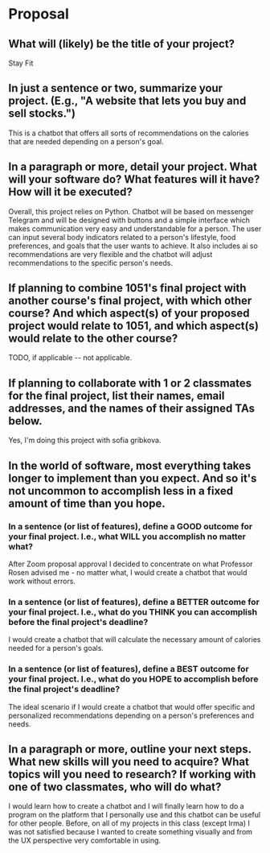 # Proposal

## What will (likely) be the title of your project?

Stay Fit

## In just a sentence or two, summarize your project. (E.g., "A website that lets you buy and sell stocks.")

This is a chatbot that offers all sorts of recommendations on the calories that are needed depending on a person's goal.

## In a paragraph or more, detail your project. What will your software do? What features will it have? How will it be executed?

Overall, this project relies on Python. Chatbot will be based on messenger Telegram and will be designed with buttons and a simple interface which makes communication very easy and understandable for a person. The user can input several body indicators related to a person's lifestyle, food preferences, and goals that the user wants to achieve. It also includes ai so recommendations are very flexible and the chatbot will adjust recommendations to the specific person's needs.

## If planning to combine 1051's final project with another course's final project, with which other course? And which aspect(s) of your proposed project would relate to 1051, and which aspect(s) would relate to the other course?

TODO, if applicable -- not applicable. 

## If planning to collaborate with 1 or 2 classmates for the final project, list their names, email addresses, and the names of their assigned TAs below.

Yes, I'm doing this project with sofia gribkova.


## In the world of software, most everything takes longer to implement than you expect. And so it's not uncommon to accomplish less in a fixed amount of time than you hope.

### In a sentence (or list of features), define a GOOD outcome for your final project. I.e., what WILL you accomplish no matter what?

After Zoom proposal approval I decided to concentrate on what Professor Rosen advised me - no matter what, I would create a chatbot that would work without errors.

### In a sentence (or list of features), define a BETTER outcome for your final project. I.e., what do you THINK you can accomplish before the final project's deadline?

I would create a chatbot that will calculate the necessary amount of calories needed for a person's goals.

### In a sentence (or list of features), define a BEST outcome for your final project. I.e., what do you HOPE to accomplish before the final project's deadline?

The ideal scenario if I would create a chatbot that would offer specific and personalized recommendations depending on a person's preferences and needs.

## In a paragraph or more, outline your next steps. What new skills will you need to acquire? What topics will you need to research? If working with one of two classmates, who will do what?

I would learn how to create a chatbot and I will finally learn how to do a program on the platform that I personally use and this chatbot can be useful for other people. Before, on all of my projects in this class (except Irma) I was not satisfied because I wanted to create something visually and from the UX perspective very comfortable in using. 
